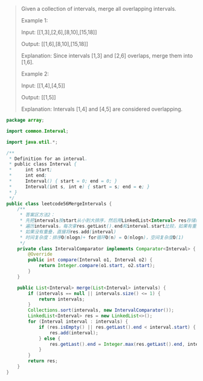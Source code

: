 > Given a collection of intervals, merge all overlapping intervals.
>
> Example 1:
>
> Input: [[1,3],[2,6],[8,10],[15,18]]
>
> Output: [[1,6],[8,10],[15,18]]
>
> Explanation: Since intervals [1,3] and [2,6] overlaps, merge them into [1,6].
>
> Example 2:
>
> Input: [[1,4],[4,5]]
>
> Output: [[1,5]]
>
> Explanation: Intervals [1,4] and [4,5] are considered overlapping.

```java
package array;

import common.Interval;

import java.util.*;

/**
 * Definition for an interval.
 * public class Interval {
 *     int start;
 *     int end;
 *     Interval() { start = 0; end = 0; }
 *     Interval(int s, int e) { start = s; end = e; }
 * }
 */
public class leetcode56MergeIntervals {
    /**
     * 答案区方法2：
     * 先把intervals按start从小到大排序，然后用LinkedList<Interval> res存储结果，(因为增删多所以用LinkedList而不用ArrayList)
     * 遍历intervals，每次拿res.getLast().end和interval.start比较，如果有重叠则更新res.getLast().end
     * 如果没有重叠，直接将res.add(interval)
     * 时间复杂度：排序O(nlogn)+ for循环O(n) = O(nlogn)，空间复杂度O(1)
     */
    private class IntervalComparator implements Comparator<Interval> {
        @Override
        public int compare(Interval o1, Interval o2) {
            return Integer.compare(o1.start, o2.start);
        }
    }

    public List<Interval> merge(List<Interval> intervals) {
        if (intervals == null || intervals.size() <= 1) {
            return intervals;
        }
        Collections.sort(intervals, new IntervalComparator());
        LinkedList<Interval> res = new LinkedList<>();
        for (Interval interval : intervals) {
            if (res.isEmpty() || res.getLast().end < interval.start) {
                res.add(interval);
            } else {
                res.getLast().end = Integer.max(res.getLast().end, interval.end);
            }
        }
        return res;
    }
}
```

